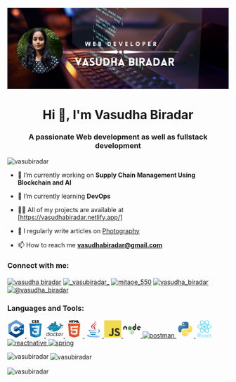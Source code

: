 ![logo](https://github.com/vasubiradar/vasubiradar/blob/main/Github%20Banner.png)
<h1 align="center">Hi 👋, I'm Vasudha Biradar</h1>
<h3 align="center">A passionate Web development as well as fullstack development</h3>
<!-- <img align="right"alt="coding"width"400"src="https://img.freepik.com/free-vector/cute-girl-hacker-operating-laptop-cartoon-vector-icon-illustration-people-technology-isolated-flat_138676-9487.jpg?size=338&ext=jpg&ga=GA1.1.1395880969.1709596800&semt=ais"> -->
<p align="left"> <img src="https://komarev.com/ghpvc/?username=vasubiradar&label=Profile%20views&color=0e75b6&style=flat" alt="vasubiradar" /> </p>

- 🔭 I’m currently working on **Supply Chain Management Using Blockchain and AI**

- 🌱 I’m currently learning **DevOps**

- 👨‍💻 All of my projects are available at [https://vasudhabiradar.netlify.app/]

- 📝 I regularly write articles on [Photography](Photography)

- 📫 How to reach me **vasudhabiradar@gmail.com**

<h3 align="left">Connect with me:</h3>
<p align="left">
<a href="https://linkedin.com/in/vasudha biradar" target="blank"><img align="center" src="https://raw.githubusercontent.com/rahuldkjain/github-profile-readme-generator/master/src/images/icons/Social/linked-in-alt.svg" alt="vasudha biradar" height="30" width="40" /></a>
<a href="https://instagram.com/_vasubiradar_" target="blank"><img align="center" src="https://raw.githubusercontent.com/rahuldkjain/github-profile-readme-generator/master/src/images/icons/Social/instagram.svg" alt="_vasubiradar_" height="30" width="40" /></a>
<a href="https://www.codechef.com/users/mitaoe_550" target="blank"><img align="center" src="https://cdn.jsdelivr.net/npm/simple-icons@3.1.0/icons/codechef.svg" alt="mitaoe_550" height="30" width="40" /></a>
<a href="https://www.leetcode.com/vasudha_biradar" target="blank"><img align="center" src="https://raw.githubusercontent.com/rahuldkjain/github-profile-readme-generator/master/src/images/icons/Social/leet-code.svg" alt="vasudha_biradar" height="30" width="40" /></a>
<a href="https://www.hackerearth.com/@vasudha_biradar" target="blank"><img align="center" src="https://raw.githubusercontent.com/rahuldkjain/github-profile-readme-generator/master/src/images/icons/Social/hackerearth.svg" alt="@vasudha_biradar" height="30" width="40" /></a>
</p>

<h3 align="left">Languages and Tools:</h3>
<p align="left"> <a href="https://www.w3schools.com/cpp/" target="_blank" rel="noreferrer"> <img src="https://raw.githubusercontent.com/devicons/devicon/master/icons/cplusplus/cplusplus-original.svg" alt="cplusplus" width="40" height="40"/> </a> <a href="https://www.w3schools.com/css/" target="_blank" rel="noreferrer"> <img src="https://raw.githubusercontent.com/devicons/devicon/master/icons/css3/css3-original-wordmark.svg" alt="css3" width="40" height="40"/> </a> <a href="https://www.docker.com/" target="_blank" rel="noreferrer"> <img src="https://raw.githubusercontent.com/devicons/devicon/master/icons/docker/docker-original-wordmark.svg" alt="docker" width="40" height="40"/> </a> <a href="https://www.w3.org/html/" target="_blank" rel="noreferrer"> <img src="https://raw.githubusercontent.com/devicons/devicon/master/icons/html5/html5-original-wordmark.svg" alt="html5" width="40" height="40"/> </a> <a href="https://www.java.com" target="_blank" rel="noreferrer"> <img src="https://raw.githubusercontent.com/devicons/devicon/master/icons/java/java-original.svg" alt="java" width="40" height="40"/> </a> <a href="https://developer.mozilla.org/en-US/docs/Web/JavaScript" target="_blank" rel="noreferrer"> <img src="https://raw.githubusercontent.com/devicons/devicon/master/icons/javascript/javascript-original.svg" alt="javascript" width="40" height="40"/> </a> <a href="https://nodejs.org" target="_blank" rel="noreferrer"> <img src="https://raw.githubusercontent.com/devicons/devicon/master/icons/nodejs/nodejs-original-wordmark.svg" alt="nodejs" width="40" height="40"/> </a> <a href="https://postman.com" target="_blank" rel="noreferrer"> <img src="https://www.vectorlogo.zone/logos/getpostman/getpostman-icon.svg" alt="postman" width="40" height="40"/> </a> <a href="https://www.python.org" target="_blank" rel="noreferrer"> <img src="https://raw.githubusercontent.com/devicons/devicon/master/icons/python/python-original.svg" alt="python" width="40" height="40"/> </a> <a href="https://reactjs.org/" target="_blank" rel="noreferrer"> <img src="https://raw.githubusercontent.com/devicons/devicon/master/icons/react/react-original-wordmark.svg" alt="react" width="40" height="40"/> </a> <a href="https://reactnative.dev/" target="_blank" rel="noreferrer"> <img src="https://reactnative.dev/img/header_logo.svg" alt="reactnative" width="40" height="40"/> </a> <a href="https://spring.io/" target="_blank" rel="noreferrer"> <img src="https://www.vectorlogo.zone/logos/springio/springio-icon.svg" alt="spring" width="40" height="40"/> </a> </p>

<p><img align="left" src="https://github-readme-stats.vercel.app/api/top-langs?username=vasubiradar&show_icons=true&locale=en&layout=compact" alt="vasubiradar" /></p>

<p>&nbsp;<img align="center" src="https://github-readme-stats.vercel.app/api?username=vasubiradar&show_icons=true&locale=en" alt="vasubiradar" /></p>

<p><img align="center" src="https://github-readme-streak-stats.herokuapp.com/?user=vasubiradar&" alt="vasubiradar" /></p>

